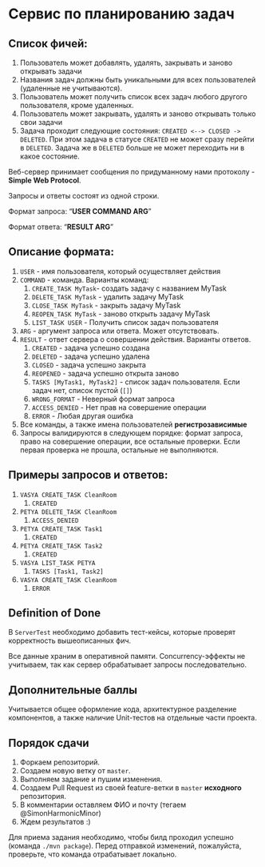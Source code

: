 # Сервис по планированию задач

## Список фичей:

1. Пользователь может добавлять, удалять, закрывать и заново открывать задачи
2. Названия задач должны быть уникальными для всех пользователей (удаленные не учитываются).
3. Пользователь может получить список всех задач любого другого пользователя, кроме удаленных.
4. Пользователь может закрывать, удалять и заново открывать только свои задачи
5. Задача проходит следующие состояния: `CREATED <--> CLOSED -> DELETED`. При этом задача в
   статусе `CREATED` не может сразу перейти в `DELETED`. Задача же в `DELETED` больше не может
   переходить ни в какое состояние.

Веб-сервер принимает сообщения по придуманному нами протоколу - **Simple Web Protocol**.

Запросы и ответы состоят из одной строки.

Формат запроса: “**USER COMMAND ARG**”

Формат ответа: “**RESULT ARG**”

## Описание формата:

1. `USER` - имя пользователя, который осуществляет действия
2. `COMMAND` - команда. Варианты команд:
    1. `CREATE_TASK MyTask`- создать задачу с названием MyTask
    2. `DELETE_TASK MyTask` - удалить задачу MyTask
    3. `CLOSE_TASK MyTask` - закрыть задачу MyTask
    4. `REOPEN_TASK MyTask` - заново открыть задачу MyTask
    5. `LIST_TASK USER` - Получить список задач пользователя
3. `ARG` - аргумент запроса или ответа. Может отсутствовать.
4. `RESULT` - ответ сервера о совершении действия. Варианты ответов.
    1. `CREATED` - задача успешно создана
    2. `DELETED` - задача успешно удалена
    3. `CLOSED` - задача успешно закрыта
    4. `REOPENED` - задача успешно открыта заново
    5. `TASKS [MyTask1, MyTask2]` - список задач пользователя. Если задач нет, список пустой (`[]`)
    6. `WRONG_FORMAT` - Неверный формат запроса
    7. `ACCESS_DENIED` - Нет прав на совершение операции
    8. `ERROR` - Любая другая ошибка
5. Все команды, а также имена пользователей **регистрозависимые**
6. Запросы валидируются в следующем порядке: формат запроса, право на совершение операции, все
   остальные проверки. Если первая проверка не прошла, остальные не выполняются.

## Примеры запросов и ответов:

1. `VASYA CREATE_TASK CleanRoom`
    1. `CREATED`
2. `PETYA DELETE_TASK CleanRoom`
    1. `ACCESS_DENIED`
3. `PETYA CREATE_TASK Task1`
    1. `CREATED`
4. `PETYA CREATE_TASK Task2`
    1. `CREATED`
5. `VASYA LIST_TASK PETYA`
    1. `TASKS [Task1, Task2]`
6. `VASYA CREATE_TASK CleanRoom`
    1. `ERROR`

## Definition of Done

В `ServerTest` необходимо добавить тест-кейсы, которые проверят корректность вышеописанных фич.

Все данные храним в оперативной памяти. Concurrency-эффекты не учитываем, так как сервер
обрабатывает запросы последовательно.

## Дополнительные баллы

Учитывается общее оформление кода, архитектурное разделение компонентов, а также наличие Unit-тестов
на отдельные части проекта.

## Порядок сдачи

1. Форкаем репозиторий.
2. Создаем новую ветку от `master`.
3. Выполняем задание и пушим изменения.
4. Создаем Pull Request из своей feature-ветки в `master` **исходного** репозитория.
5. В комментарии оставляем ФИО и почту (тегаем @SimonHarmonicMinor)
6. Ждем результатов :)

Для приема задания необходимо, чтобы билд проходил успешно (команда `./mvn package`). Перед
отправкой изменений, пожалуйста, проверьте, что команда отрабатывает локально.
